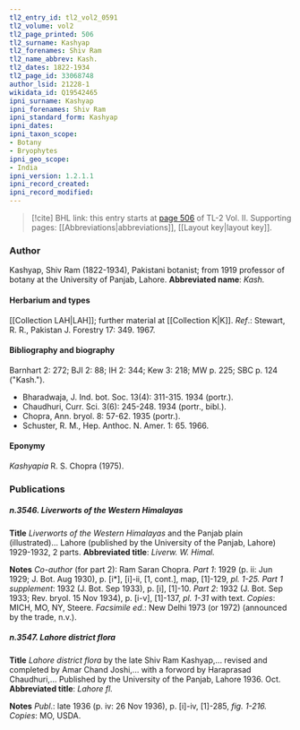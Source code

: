 ```yaml
---
tl2_entry_id: tl2_vol2_0591
tl2_volume: vol2
tl2_page_printed: 506
tl2_surname: Kashyap
tl2_forenames: Shiv Ram
tl2_name_abbrev: Kash.
tl2_dates: 1822-1934
tl2_page_id: 33068748
author_lsid: 21228-1
wikidata_id: Q19542465
ipni_surname: Kashyap
ipni_forenames: Shiv Ram
ipni_standard_form: Kashyap
ipni_dates: 
ipni_taxon_scope: 
- Botany
- Bryophytes
ipni_geo_scope: 
- India
ipni_version: 1.2.1.1
ipni_record_created: 
ipni_record_modified:
---
```



> [!cite] BHL link: this entry starts at [page 506](https://www.biodiversitylibrary.org/page/33068748) of TL-2 Vol. II.
> Supporting pages: [[Abbreviations|abbreviations]], [[Layout key|layout key]].

### Author

Kashyap, Shiv Ram (1822-1934), Pakistani botanist; from 1919 professor of botany at the University of Panjab, Lahore. 
**Abbreviated name**: *Kash.*

#### Herbarium and types

[[Collection LAH|LAH]]; further material at [[Collection K|K]].
*Ref*.: Stewart, R. R., Pakistan J. Forestry 17: 349. 1967.

#### Bibliography and biography

Barnhart 2: 272; BJI 2: 88; IH 2: 344; Kew 3: 218; MW p. 225; SBC p. 124 ("Kash.").
- Bharadwaja, J. Ind. bot. Soc. 13(4): 311-315. 1934 (portr.).
- Chaudhuri, Curr. Sci. 3(6): 245-248. 1934 (portr., bibl.).
- Chopra, Ann. bryol. 8: 57-62. 1935 (portr.).
- Schuster, R. M., Hep. Anthoc. N. Amer. 1: 65. 1966.

#### Eponymy

*Kashyapia* R. S. Chopra (1975).

### Publications

##### n.3546. Liverworts of the Western Himalayas

**Title**
*Liverworts of the Western Himalayas* and the Panjab plain (illustrated)... Lahore (published by the University of the Panjab, Lahore) 1929-1932, 2 parts.
**Abbreviated title**: *Liverw. W. Himal.*

**Notes**
*Co-author* (for part 2): Ram Saran Chopra.
*Part 1*: 1929 (p. ii: Jun 1929; J. Bot. Aug 1930), p. \[i\*\], \[i\]-ii, \[1, cont.\], map, \[1\]-129, *pl. 1-25.*
*Part 1 supplement*: 1932 (J. Bot. Sep 1933), p. \[i\], \[1\]-10.
*Part 2*: 1932 (J. Bot. Sep 1933; Rev. bryol. 15 Nov 1934), p. \[i-v\], \[1\]-137, *pl. 1-31* with text.
*Copies*: MICH, MO, NY, Steere.
*Facsimile ed*.: New Delhi 1973 (or 1972) (announced by the trade, n.v.).

##### n.3547. Lahore district flora

**Title**
*Lahore district flora* by the late Shiv Ram Kashyap,... revised and completed by Amar Chand Joshi,... with a forword by Haraprasad Chaudhuri,... Published by the University of the Panjab, Lahore 1936. Oct.
**Abbreviated title**: *Lahore fl.*

**Notes**
*Publ*.: late 1936 (p. iv: 26 Nov 1936), p. \[i\]-iv, \[1\]-285, *fig. 1-216. Copies*: MO, USDA.

